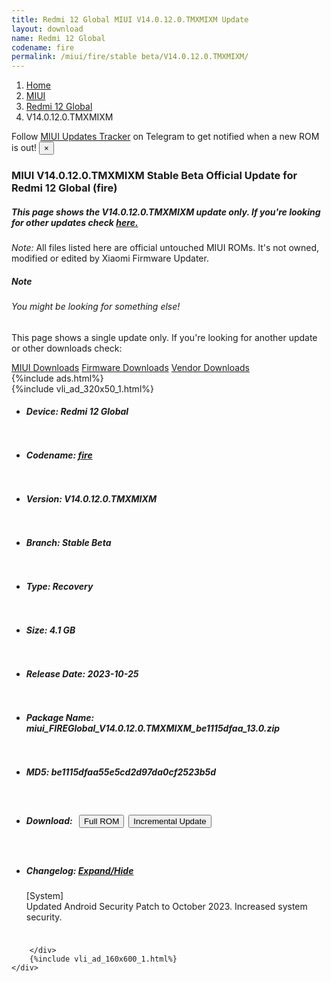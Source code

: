 ```yaml
---
title: Redmi 12 Global MIUI V14.0.12.0.TMXMIXM Update
layout: download
name: Redmi 12 Global
codename: fire
permalink: /miui/fire/stable beta/V14.0.12.0.TMXMIXM/
---
```

<nav aria-label="breadcrumb">
    <ol class="breadcrumb">
        <li class="breadcrumb-item"><a href="/">Home</a></li>
        <li class="breadcrumb-item"><a href="/miui/">MIUI</a></li>
        <li class="breadcrumb-item"><a href="/miui/fire/">Redmi 12 Global</a></li>
        <li class="breadcrumb-item active" aria-current="page">V14.0.12.0.TMXMIXM</li>
    </ol>
</nav>
<div class="alert alert-primary alert-dismissible fade show" role="alert">
    Follow <a href="https://t.me/MIUIUpdatesTracker" class="alert-link">MIUI Updates Tracker</a> on Telegram to get
    notified when a new ROM is out!
    <button type="button" class="close" data-dismiss="alert" aria-label="Close">
        <span aria-hidden="true">&times;</span>
    </button>
</div>
<div class="col-12 mx-auto">
    <h3 class="title bg-light p-2 rounded">MIUI V14.0.12.0.TMXMIXM Stable Beta Official Update for Redmi 12 Global (fire)</h3>
    <h5>This page shows the V14.0.12.0.TMXMIXM update only. If you're looking for other updates check
        <a href="/miui/fire/">here.</a></h5>
    <p><i>Note: </i>All files listed here are official untouched MIUI ROMs.
        It's not owned, modified or edited by Xiaomi Firmware Updater.</p>
    <div class="card">
        <div class="card-body">
            <h5 class="card-title">Note</h5>
            <h6 class="card-subtitle mb-2 text-muted">You might be looking for something else!</h6>
            <p class="card-text">This page shows a single update only.
                If you're looking for another update or other downloads check:</p>
            <a href="/miui/" class="card-link">MIUI Downloads</a>
            <a href="/firmware/" class="card-link">Firmware Downloads</a>
            <a href="/vendor/" class="card-link">Vendor Downloads</a>
        </div>
    </div>
    {%include ads.html%}
    <div class="row justify-content-center">
        <div class="col-10" id="downloads">
                    <div class="card card-body">
            {%include vli_ad_320x50_1.html%}
            <ul class="list-unstyled">
                <li style="padding-bottom: 10px;">
                    <h5><b>Device: </b>Redmi 12 Global</h5>
                </li>
                <li style="padding-bottom: 10px;">
                    <h5><b>Codename: </b> <a href="/miui/fire/" target="_blank">fire</a> </h5>
                </li>
                <li style="padding-bottom: 10px;">
                    <h5><b>Version: </b>V14.0.12.0.TMXMIXM</h5>
                </li>
                <li style="padding-bottom: 10px;">
                    <h5><b>Branch: </b>Stable Beta</h5>
                </li>
                <li style="padding-bottom: 10px;">
                    <h5><b>Type: </b>Recovery</h5>
                </li>
                <li style="padding-bottom: 10px;">
                    <h5><b>Size: </b>4.1 GB</h5>
                </li>
                <li style="padding-bottom: 10px;">
                    <h5><b>Release Date: </b>2023-10-25</h5>
                </li>
                <li style="padding-bottom: 10px;">
                    <h5><b>Package Name: </b><span id="filename" class="text-dark">miui_FIREGlobal_V14.0.12.0.TMXMIXM_be1115dfaa_13.0.zip</span></h5>
                </li>
                <li style="padding-bottom: 10px;">
                    <h5><b>MD5: </b><span id="md5" class="text-muted">be1115dfaa55e5cd2d97da0cf2523b5d</span></h5>
                </li>
                <li style="padding-bottom: 10px;">
                    <h5><b>Download: </b><button type="button" id="download" class="btn btn-primary" style="margin: 7px;"
                            onclick="window.open('https://bigota.d.miui.com/V14.0.12.0.TMXMIXM/miui_FIREGlobal_V14.0.12.0.TMXMIXM_be1115dfaa_13.0.zip', '_blank');"><i class="fa fa-download"></i> Full ROM</button><button type="button" id="incremental_download" class="btn btn-warning" onclick="window.open('https://bigota.d.miui.com/V14.0.12.0.TMXMIXM/miui-blockota-fire_global-V14.0.11.0.TMXMIXM-V14.0.12.0.TMXMIXM-df3b7ef3b3-13.0.zip', '_blank');"><i class="fa fa-download"></i> Incremental Update</button></h5>
                </li>
                <li style="padding-bottom: 10px;">
                    <h5><b>Changelog: </b><a href="#fire_1_changelog" data-toggle="collapse" role="button"
                            aria-expanded="false" aria-controls="fire_1_changelog"> <i class="fa fa-arrow-down"
                                aria-hidden="true"></i> Expand/Hide</a></h5>
                    <div class="collapse" id="fire_1_changelog">
                        <p id="changelog_text">[System]<br>Updated Android Security Patch to October 2023. Increased system security.</p>
                    </div>
                </li>
            </ul>
        </div>

        </div>
        {%include vli_ad_160x600_1.html%}
    </div>
</div>

